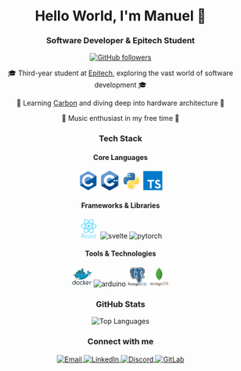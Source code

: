 <h1 align="center">Hello World, I'm Manuel 👋</h1>

<div align="center">
  <h3>Software Developer & Epitech Student</h3>
  
  [![GitHub followers](https://img.shields.io/github/followers/ManuelR-T?label=Follow&style=social)](https://github.com/ManuelR-T)
  
  🎓 Third-year student at [Epitech](https://www.epitech.eu/), exploring the vast world of software development 🎓
  
  
  🌱 Learning [Carbon](https://github.com/carbon-language/carbon-lang) and diving deep into hardware architecture 🌱
  
  🎵 Music enthusiast in my free time 🎵
</div>

<div>
  <h3 align="center">Tech Stack</h3>
  <h4 align="center">Core Languages</h4>
  <p align="center">
    <img src="https://raw.githubusercontent.com/devicons/devicon/master/icons/c/c-original.svg" alt="c" width="40" height="40"/>
    <img src="https://raw.githubusercontent.com/devicons/devicon/master/icons/cplusplus/cplusplus-original.svg" alt="c++" width="40" height="40"/>
    <img src="https://raw.githubusercontent.com/devicons/devicon/master/icons/python/python-original.svg" alt="python" width="40" height="40"/>
    <img src="https://raw.githubusercontent.com/devicons/devicon/master/icons/typescript/typescript-original.svg" alt="typescript" width="40" height="40"/>
  </p>
  
  <h4 align="center">Frameworks & Libraries</h4>
  <p align="center">
    <img src="https://raw.githubusercontent.com/devicons/devicon/master/icons/react/react-original-wordmark.svg" alt="react" width="40" height="40"/>
    <img src="https://upload.wikimedia.org/wikipedia/commons/1/1b/Svelte_Logo.svg" alt="svelte" width="40" height="40"/>
    <img src="https://www.vectorlogo.zone/logos/pytorch/pytorch-icon.svg" alt="pytorch" width="40" height="40"/>
  </p>
  
  <h4 align="center">Tools & Technologies</h4>
  <p align="center">
    <img src="https://raw.githubusercontent.com/devicons/devicon/master/icons/docker/docker-original-wordmark.svg" alt="docker" width="40" height="40"/>
    <img src="https://cdn.worldvectorlogo.com/logos/arduino-1.svg" alt="arduino" width="40" height="40"/>
    <img src="https://raw.githubusercontent.com/devicons/devicon/master/icons/postgresql/postgresql-original-wordmark.svg" alt="postgresql" width="40" height="40"/>
    <img src="https://raw.githubusercontent.com/devicons/devicon/master/icons/mongodb/mongodb-original-wordmark.svg" alt="mongodb" width="40" height="40"/>
  </p>
</div>

<div>
  <h3 align="center">GitHub Stats</h3>
  <p align="center">
    <img src="https://github-readme-stats.vercel.app/api/top-langs/?username=ManuelR-T&layout=compact&theme=dark&hide_border=true&count_private=true" alt="Top Languages" />
  </p>
</div>

<div>
  <h3 align="center">Connect with me</h3>
  <p align="center">
    <a href="mailto:manuel.roggeritome@gmail.com" target="_blank">
      <img align="center" src="https://mailmeteor.com/logos/assets/PNG/Gmail_Logo_256px.png" alt="Email" height="30" width="40" />
    </a>
    <a href="https://www.linkedin.com/in/manuel-rtome/" target="_blank">
      <img align="center" src="https://raw.githubusercontent.com/rahuldkjain/github-profile-readme-generator/master/src/images/icons/Social/linked-in-alt.svg" alt="LinkedIn" height="30" width="40" />
    </a>
    <a href="https://discord.com/users/973609623779172402" target="_blank">
      <img align="center" src="https://assets-global.website-files.com/6257adef93867e50d84d30e2/636e0a69f118df70ad7828d4_icon_clyde_blurple_RGB.svg" alt="Discord" height="30" width="40" />
    </a>
    <a href="https://gitlab.com/manueltome" target="_blank">
      <img align="center" src="https://about.gitlab.com/images/press/logo/png/gitlab-logo-500.png" alt="GitLab" height="40" width="40" />
    </a>
  </p>
</div>

